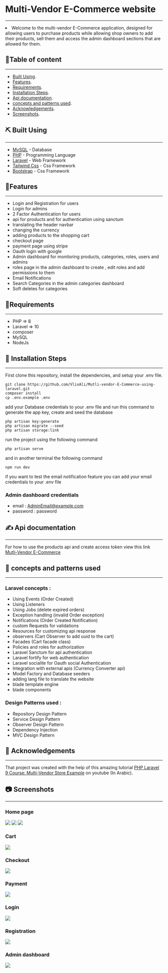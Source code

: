 # Multi-Vendor E-Commerce website
<p align="center">
</p>

---

<li> Welcome to the multi-vendor E-Commerce application, designed  for allowing users to purchase products while allowing shop owners to add their products, sell them and access the admin dashboard sections that are allowed for them.</li>

##  📝Table of content

---
- [Built Using](#built).
- [Features](#features).
- [Requirements](#requirements).
- [Installation Steps](#installation).
- [Api documentation](#api).
- [concepts and patterns used](#concepts).
- [Acknowledgements](#acknowledgements).
- [Screenshots](#screens).


## ⛏️ Built Using <a name = "built"></a>

---
- [MySQL](https://www.mongodb.com/) - Database
- [PHP](https://www.php.net/) - Programming Language
- [Laravel](https://laravel.com/) - Web Framework
- [Tailwind Css](https://tailwindcss.com/) - Css Framework
- [Bootstrap](https://getbootstrap.com/) - Css Framework

## 🧐Features <a name = "features"></a>

---
- Login and Registration for users
- Login for admins
- 2 Factor Authentication for users
- api for products and for authentication using sanctum
- translating the header navbar 
- changing the currency
- adding products to the shopping cart
- checkout page
- payment page using stripe
- Oauth login with google 
- Admin dashboard for monitoring products, categories, roles, users and admins
- roles page in the admin dashboard to create , edit roles and add permissions to them
- Email Notifications
- Search Categories in the admin categories dashboard
- Soft deletes for categories

## 🔧Requirements <a name = "requirements"></a>

---
- PHP => 8
- Laravel => 10
- composer
- MySQL
- NodeJs

## 🚀 Installation Steps <a name = "installation"></a>

---

First clone this repository, install the dependencies, and setup your .env file.

```
git clone https://github.com/VlixAli/Mutli-vendor-E-Commerce-using-laravel.git
composer install
cp .env.example .env
```
add your Database credentials to your .env file and run this command to generate the app key, create and seed the database 

```
php artisan key:generate
php artisan migrate --seed
php artisan storage:link
```

run the project using the following command
```
php artisan serve
```
and in another terminal the following command

```
npm run dev
```

if you want to test the email notification feature you can add your email credentials to your .env file

### Admin dashboard credentials
- email : AdminEmail@example.com
- password : password

## ✍️ Api documentation <a name = "api"></a>

---
For how to use the products api and create access token view this link
[Mutli-Vendor E-Commerce](https://documenter.getpostman.com/view/23171948/2sA2xiVrUe)

## 🎈 concepts and patterns used <a name = "concepts"></a>

---
### Laravel concepts :
- Using Events (Order Created)
- Using Listeners 
- Using Jobs (delete expired orders)
- Exception handling (invalid Order exception)
- Notifications (Order Created Notification)
- custom Requests for validations 
- Resources for customizing api response
- observers (Cart Observer to add uuid to the cart)
- Facades (Cart facade class)
- Policies and roles for authorization
- Laravel Sanctum for api authentication
- Laravel fortify for web authentication
- Laravel socialite for Oauth social Authentication
- Integration with external apis (Currency Converter api)
- Model Factory and Database seeders
- adding lang file to translate the website
- blade template engine
- blade components

### Design Patterns used :
- Repository Design Pattern
- Service Design Pattern
- Observer Design Pattern
- Dependency Injection
- MVC Design Pattern

## 🎉 Acknowledgements <a name = "acknowledgements"></a>

---
That project was created with the help of this amazing tutorial [PHP Laravel 9 Course: Multi-Vendor Store Example](https://youtube.com/playlist?list=PL13Ag2mfco64zMLcFjPb5GVWCu-OAjTrx&si=sziOsFlBgOMOU8no)
on youtube (In Arabic).

## 📷 Screenshots <a name = "screens"></a>

---

### Home page 
<img src="https://github.com/VlixAli/Mutli-vendor-E-Commerce-using-laravel/blob/main/screenshots/home%20page.PNG?raw=true"/>
<img src="https://github.com/VlixAli/Mutli-vendor-E-Commerce-using-laravel/blob/main/screenshots/home%20page2.PNG?raw=true"/>
<img src="https://github.com/VlixAli/Mutli-vendor-E-Commerce-using-laravel/blob/main/screenshots/home%20page%203.PNG?raw=true"/>

### Cart
<img src="https://github.com/VlixAli/Mutli-vendor-E-Commerce-using-laravel/blob/main/screenshots/cart%20page.PNG?raw=true"/>

### Checkout
<img src="https://github.com/VlixAli/Mutli-vendor-E-Commerce-using-laravel/blob/main/screenshots/checkout%20page.PNG?raw=true"/>

### Payment
<img src="https://github.com/VlixAli/Mutli-vendor-E-Commerce-using-laravel/blob/main/screenshots/payment%20page.PNG?raw=true"/>

### Login
<img src="https://github.com/VlixAli/Mutli-vendor-E-Commerce-using-laravel/blob/main/screenshots/login.PNG?raw=true"/>

### Registration
<img src="https://github.com/VlixAli/Mutli-vendor-E-Commerce-using-laravel/blob/main/screenshots/registration.PNG?raw=true"/>

### Admin dashboard
<img src="https://github.com/VlixAli/Mutli-vendor-E-Commerce-using-laravel/blob/main/screenshots/admin%20dashboard%20page.PNG?raw=true"/>



